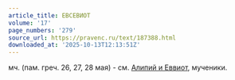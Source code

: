 ```yaml
---
article_title: ЕВСЕВИОТ
volume: '17'
page_numbers: '279'
source_url: https://pravenc.ru/text/187388.html
downloaded_at: '2025-10-13T12:13:51Z'
---
```


мч. (пам. греч. 26, 27, 28 мая) - см. [Алипий и Еввиот](<https://pravenc.ru/text/Алипий и Еввиот.html>), мученики.
